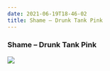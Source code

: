 ```yaml
---
date: 2021-06-19T18-46-02
title: Shame – Drunk Tank Pink
---
```

### Shame – Drunk Tank Pink
[1]: https://www.discogs.com/release/16939242

[![](https://img.discogs.com/Dp23nmOWPR7bicNRWXqyxXrHBFo=/fit-in/600x600/filters:strip_icc():format(jpeg):mode_rgb():quality(90)/discogs-images/R-16939242-1610718865-6598.jpeg.jpg)][1]
